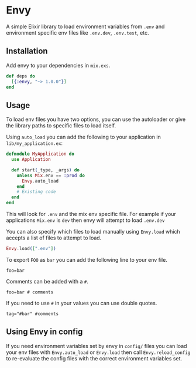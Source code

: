 # Envy

A simple Elixir library to load environment variables from `.env` and
environment specific env files like `.env.dev`, `.env.test`, etc.

## Installation

Add envy to your dependencies in `mix.exs`.

```elixir
def deps do
  [{:envy, "~> 1.0.0"}]
end
```

## Usage

To load env files you have two options, you can use the autoloader or give the
library paths to specific files to load itself.

Using `auto_load` you can add the following to your application in `lib/my_application.ex`:

```elixir
defmodule MyApplication do
  use Application

  def start(_type, _args) do
    unless Mix.env == :prod do
      Envy.auto_load
    end
    # Existing code
  end
end
```

This will look for `.env` and the mix env specific file. For example if your
applications `Mix.env` is `dev` then envy will attempt to load `.env.dev`

You can also specify which files to load manually using `Envy.load` which
accepts a list of files to attempt to load.

```elixir
Envy.load([".env"])
```

To export `FOO` as `bar` you can add the following line to your env file.

```
foo=bar
```

Comments can be added with a `#`.

```
foo=bar # comments
```

If you need to use `#` in your values you can use double quotes.

```
tag="#bar" #comments
```

## Using Envy in config

If you need environment variables set by envy in `config/` files you can load
your env files with `Envy.auto_load` or `Envy.load` then call
`Envy.reload_config` to re-evaluate the config files with the correct
environment variables set.
